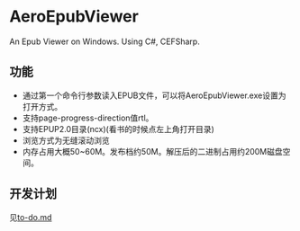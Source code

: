 # AeroEpubViewer
An Epub Viewer on Windows. Using C#, CEFSharp.

## 功能
+ 通过第一个命令行参数读入EPUB文件，可以将AeroEpubViewer.exe设置为打开方式。
+ 支持page-progress-direction值rtl。
+ 支持EPUP2.0目录(ncx)(看书的时候点左上角打开目录)
+ 浏览方式为无缝滚动浏览
+ 内存占用大概50~60M。发布档约50M。解压后的二进制占用约200M磁盘空间。

## 开发计划

见[to-do.md](https://github.com/Aeroblast/AeroEpubViewer/blob/master/to-do.md)

